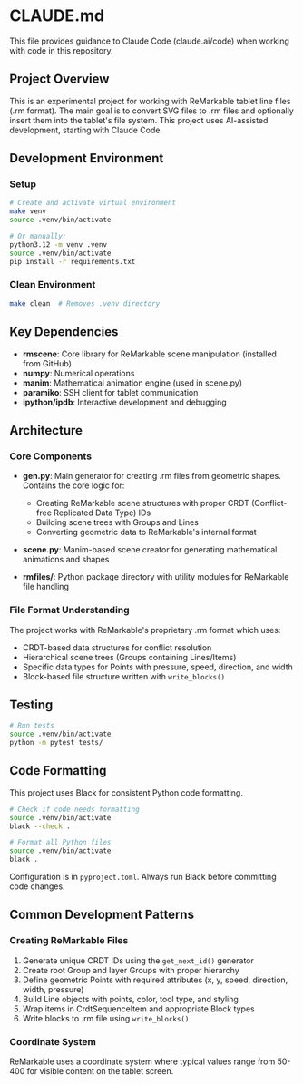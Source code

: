 # CLAUDE.md

This file provides guidance to Claude Code (claude.ai/code) when working with code in this repository.

## Project Overview

This is an experimental project for working with ReMarkable tablet
line files (.rm format). The main goal is to convert SVG files to .rm
files and optionally insert them into the tablet's file system. This
project uses AI-assisted development, starting with Claude Code.

## Development Environment

### Setup
```bash
# Create and activate virtual environment
make venv
source .venv/bin/activate

# Or manually:
python3.12 -m venv .venv
source .venv/bin/activate
pip install -r requirements.txt
```

### Clean Environment
```bash
make clean  # Removes .venv directory
```

## Key Dependencies

- **rmscene**: Core library for ReMarkable scene manipulation (installed from GitHub)
- **numpy**: Numerical operations
- **manim**: Mathematical animation engine (used in scene.py)
- **paramiko**: SSH client for tablet communication
- **ipython/ipdb**: Interactive development and debugging

## Architecture

### Core Components

- **gen.py**: Main generator for creating .rm files from geometric shapes. Contains the core logic for:
  - Creating ReMarkable scene structures with proper CRDT (Conflict-free Replicated Data Type) IDs
  - Building scene trees with Groups and Lines
  - Converting geometric data to ReMarkable's internal format

- **scene.py**: Manim-based scene creator for generating mathematical animations and shapes

- **rmfiles/**: Python package directory with utility modules for ReMarkable file handling

### File Format Understanding

The project works with ReMarkable's proprietary .rm format which uses:
- CRDT-based data structures for conflict resolution
- Hierarchical scene trees (Groups containing Lines/Items)
- Specific data types for Points with pressure, speed, direction, and width
- Block-based file structure written with `write_blocks()`

## Testing

```bash
# Run tests
source .venv/bin/activate
python -m pytest tests/
```

## Code Formatting

This project uses Black for consistent Python code formatting.

```bash
# Check if code needs formatting
source .venv/bin/activate
black --check .

# Format all Python files
source .venv/bin/activate
black .
```

Configuration is in `pyproject.toml`. Always run Black before committing code changes.

## Common Development Patterns

### Creating ReMarkable Files
1. Generate unique CRDT IDs using the `get_next_id()` generator
2. Create root Group and layer Groups with proper hierarchy
3. Define geometric Points with required attributes (x, y, speed, direction, width, pressure)
4. Build Line objects with points, color, tool type, and styling
5. Wrap items in CrdtSequenceItem and appropriate Block types
6. Write blocks to .rm file using `write_blocks()`

### Coordinate System
ReMarkable uses a coordinate system where typical values range from 50-400 for visible content on the tablet screen.
